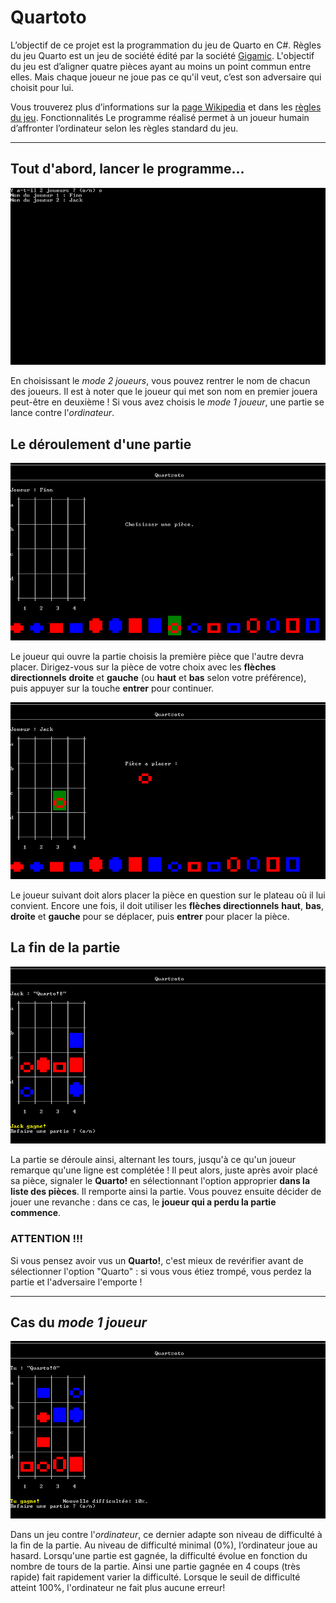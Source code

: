 # Quartoto

L’objectif de ce projet est la programmation du jeu de Quarto en C#.
Règles du jeu
Quarto est un jeu de société édité par la société [Gigamic](https://www.gigamic.com). L'objectif du jeu est d’aligner quatre pièces ayant au moins un point commun entre elles. Mais chaque joueur ne joue pas ce qu'il veut, c’est son adversaire qui choisit pour lui.

Vous trouverez plus d’informations sur la [page Wikipedia](https://fr.wikipedia.org/wiki/Quarto) et dans les [règles du jeu](https://www.gigamic.com/files/catalog/products/rules/quarto_rule-fr.pdf).
Fonctionnalités
Le programme réalisé permet à un joueur humain d’affronter l’ordinateur selon les règles standard du jeu.

---

## Tout d'abord, lancer le programme...

![Menu 2 Joueurs](https://raw.githubusercontent.com/PictElm/Quartoto/master/images/menu_2_players.png)

En choisissant le _mode 2 joueurs_, vous pouvez rentrer le nom de chacun des joueurs. Il est à noter que le joueur qui met son nom en premier jouera peut-être en deuxième ! Si vous avez choisis le _mode 1 joueur_, une partie se lance contre l'_ordinateur_.

## Le déroulement d'une partie

![Menu 2 Joueurs](https://raw.githubusercontent.com/PictElm/Quartoto/master/images/game_choose_piece.png)

Le joueur qui ouvre la partie choisis la première pièce que l'autre devra placer. Dirigez-vous sur la pièce de votre choix avec les **flèches directionnels** **droite** et **gauche** (ou **haut** et **bas** selon votre préférence), puis appuyer sur la touche **entrer** pour continuer.

![Menu 2 Joueurs](https://raw.githubusercontent.com/PictElm/Quartoto/master/images/game_place_piece.png)

Le joueur suivant doit alors placer la pièce en question sur le plateau où il lui convient. Encore une fois, il doit utiliser les **flèches directionnels** **haut**, **bas**, **droite** et **gauche** pour se déplacer, puis **entrer** pour placer la pièce.

## La fin de la partie

![Menu 2 Joueurs](https://raw.githubusercontent.com/PictElm/Quartoto/master/images/game_end.png)

La partie se déroule ainsi, alternant les tours, jusqu'à ce qu'un joueur remarque qu'une ligne est complétée ! Il peut alors, juste après avoir placé sa pièce, signaler le **Quarto!** en sélectionnant l'option approprier **dans la liste des pièces**. Il remporte ainsi la partie. Vous pouvez ensuite décider de jouer une revanche : dans ce cas, le **joueur qui a perdu la partie commence**.

### ATTENTION !!!

Si vous pensez avoir vus un **Quarto!**, c'est mieux de revérifier avant de sélectionner l'option "Quarto" : si vous vous étiez trompé, vous perdez la partie et l'adversaire l'emporte !

---

## Cas du _mode 1 joueur_

![Menu 2 Joueurs](https://raw.githubusercontent.com/PictElm/Quartoto/master/images/game_difficulty.png)

Dans un jeu contre l'_ordinateur_, ce dernier adapte son niveau de difficulté à la fin de la partie. Au niveau de difficulté minimal (0%), l’ordinateur joue au hasard. Lorsqu'une partie est gagnée, la difficulté évolue en fonction du nombre de tours de la partie. Ainsi une partie gagnée en 4 coups (très rapide) fait rapidement varier la difficulté. Lorsque le seuil de difficulté atteint 100%, l'ordinateur ne fait plus aucune erreur!

